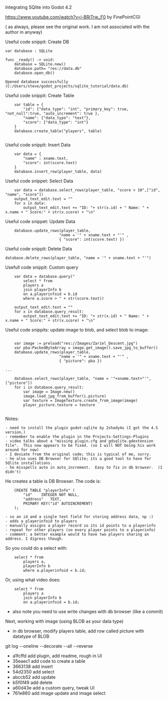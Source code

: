 Integrating SQlite into Godot 4.2

https://www.youtube.com/watch?v=j-BRiTrw_F0 by FinePointCGI

( as always, please see the original work.  I am not associated with the author in anyway)

Useful code snippit: Create DB

```
var database : SQLite

func _ready() -> void:
	database = SQLite.new()
	database.path= "res://data.db"
	database.open_db()

Opened database successfully (C:/Users/steve/godot_projects/sqlite_tutorial/data.db)

```
Useful code snippit: Create Table

```
	var table = {
		"id": {"data_type": "int", "primary_key": true, "not_null":true, "auto_increment": true },
		"name": {"data_type": "text"},
		"score": {"data_type": "int"}
	}
	database.create_table("players", table)
	
```
Useful code snippit: Insert Data

```
	var data = {
		"name" : xname.text,
		"score": int(score.text)
	}
	database.insert_row(player_table, data)
```
Useful code snippet: Select Data

```
	var data = database.select_rows(player_table, "score > 10",["id", "name", "score"])
	output_text_edit.text = ""
	for x in data:
		output_text_edit.text += "ID: "+ str(x.id) + " Name: " + x.name + " Score:" + str(x.score) + "\n"
```
Useful code snippet: Update Data

```
	database.update_rows(player_table, 
						"name = '" + xname.text + "'" , 
						{ "score": int(score.text) })
```

Useful code snippit: Delete Data

```
database.delete_rows(player_table, "name = '" + xname.text + "'")
```

Usefull code snippit: Custom query

```
	var data = database.query("
		select * from 
		players a
		join playerInfo b
		on a.playerinfoid = b.id
		where a.score > " + str(score.text))

	output_text_edit.text = ""
	for x in database.query_result:
		output_text_edit.text += "ID: "+ str(x.id) + " Name: " + x.name + " Score:" + str(x.score) + "\n"
```
Useful code snippits: update image to blob, and select blob to image:

```

	var image := preload("res://Images/Zariel_Descent.jpg")
	var pba:PackedByteArray = image.get_image().save_jpg_to_buffer()
	database.update_rows(player_table, 
						"name = '" + xname.text + "'" , 
						{ "picture": pba })
	
...

	database.select_rows(player_table, "name = '"+xname.text+"'", ["picture"])
	for i in database.query_result:
		var image = Image.new()
		image.load_jpg_from_buffer(i.picture)
		var texture = ImageTexture.create_from_image(image)
		player_picture.texture = texture
		
```


Notes:
	
	- need to install the plugin godot-sqlite by 2shady4u (I got the 4.5 version.)
	- remember to enable the plugin in the Projects-Settings-Plugins
	- video talks about a "missing plugin.cfg and gdsqlite.gdextension file".  This now appears to be fixed. (so I will NOT being his work around for now)
	- I deviate from the original code; this is typical of me, sorry.
	- he also uses DB Browser for SQlite; its a good tool to have for SQlite installations.
	- he misspells auto in auto_increment.  Easy to fix in db browser.  (I didn't)

He creates a table is DB Browser.  The code is:

```
	CREATE TABLE "playerInfo" (
		"id"	INTEGER NOT NULL,
		"address"	TEXT,
		PRIMARY KEY("id" AUTOINCREMENT)
	);
```

	- so an id and a single text field for storing address data, np :)
	- adds a playerinfoid to players
	- manually assigns a player record so its id points to a playerinfo
	- repeat for other players (so every player points to a playerinfo)
	- comment: a better example would to have two players sharing an address. I digress though.
	
So you could do a select with:
	
```
	select * from 
		players a, 
		playerInfo b 
		where a.playerinfoid = b.id;
```

Or, using what video does:

```
	select * from 
		players a
		join playerInfo b
		on a.playerinfoid = b.id;
```

- also note you need to use write changes with db browser (like a commit)

Next, working with image (using BLOB as your data type)

- in db browser, modify players table, add row called picture with datatype of BLOB



git log --oneline --decorate --all --reverse

- a1fcffd add plugin, add readme, rough in UI
- 35eaec1 add code to create a table
- 3663138 add insert
- 54d2350 add select
- abccb52 add update
- b5f0f49 add delete
- a60d43e add a custom query, tweak UI
- 761e860 add image update and image select
